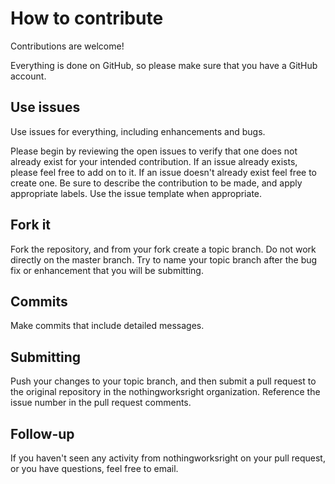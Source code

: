 # How to contribute  

Contributions are welcome!  

Everything is done on GitHub, so please make sure that you have a GitHub account.  

## Use issues  

Use issues for everything, including enhancements and bugs.  

Please begin by reviewing the open issues to verify that one does not already exist for your intended contribution. If an issue already exists, please feel free to add on to it. If an issue doesn't already exist feel free to create one. Be sure to describe the contribution to be made, and apply appropriate labels. Use the issue template when appropriate.  

## Fork it  

Fork the repository, and from your fork create a topic branch. Do not work directly on the master branch. Try to name your topic branch after the bug fix or enhancement that you will be submitting.  

## Commits  

Make commits that include detailed messages.  

## Submitting  

Push your changes to your topic branch, and then submit a pull request to the original repository in the nothingworksright organization. Reference the issue number in the pull request comments.  

## Follow-up  

If you haven't seen any activity from nothingworksright on your pull request, or you have questions, feel free to email.  
